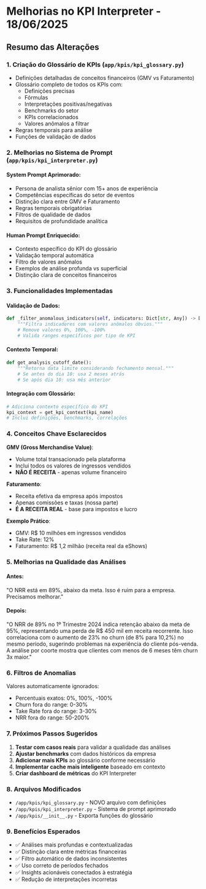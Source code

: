 # Melhorias no KPI Interpreter - 18/06/2025

## Resumo das Alterações

### 1. **Criação do Glossário de KPIs** (`app/kpis/kpi_glossary.py`)
- Definições detalhadas de conceitos financeiros (GMV vs Faturamento)
- Glossário completo de todos os KPIs com:
  - Definições precisas
  - Fórmulas
  - Interpretações positivas/negativas
  - Benchmarks do setor
  - KPIs correlacionados
  - Valores anômalos a filtrar
- Regras temporais para análise
- Funções de validação de dados

### 2. **Melhorias no Sistema de Prompt** (`app/kpis/kpi_interpreter.py`)

#### System Prompt Aprimorado:
- Persona de analista sênior com 15+ anos de experiência
- Competências específicas do setor de eventos
- Distinção clara entre GMV e Faturamento
- Regras temporais obrigatórias
- Filtros de qualidade de dados
- Requisitos de profundidade analítica

#### Human Prompt Enriquecido:
- Contexto específico do KPI do glossário
- Validação temporal automática
- Filtro de valores anômalos
- Exemplos de análise profunda vs superficial
- Distinção clara de conceitos financeiros

### 3. **Funcionalidades Implementadas**

#### Validação de Dados:
```python
def _filter_anomalous_indicators(self, indicators: Dict[str, Any]) -> Dict[str, Any]:
    """Filtra indicadores com valores anômalos óbvios."""
    # Remove valores 0%, 100%, -100%
    # Valida ranges específicos por tipo de KPI
```

#### Contexto Temporal:
```python
def get_analysis_cutoff_date():
    """Retorna data limite considerando fechamento mensal."""
    # Se antes do dia 10: usa 2 meses atrás
    # Se após dia 10: usa mês anterior
```

#### Integração com Glossário:
```python
# Adiciona contexto específico do KPI
kpi_context = get_kpi_context(kpi_name)
# Inclui definições, benchmarks, correlações
```

### 4. **Conceitos Chave Esclarecidos**

**GMV (Gross Merchandise Value)**:
- Volume total transacionado pela plataforma
- Inclui todos os valores de ingressos vendidos
- **NÃO É RECEITA** - apenas volume financeiro

**Faturamento**:
- Receita efetiva da empresa após impostos
- Apenas comissões e taxas (nossa parte)
- **É A RECEITA REAL** - base para impostos e lucro

**Exemplo Prático**:
- GMV: R$ 10 milhões em ingressos vendidos
- Take Rate: 12%
- Faturamento: R$ 1,2 milhão (receita real da eShows)

### 5. **Melhorias na Qualidade das Análises**

#### Antes:
"O NRR está em 89%, abaixo da meta. Isso é ruim para a empresa. Precisamos melhorar."

#### Depois:
"O NRR de 89% no 1º Trimestre 2024 indica retenção abaixo da meta de 95%, representando uma perda de R$ 450 mil em receita recorrente. Isso correlaciona com o aumento de 23% no churn (de 8% para 10,2%) no mesmo período, sugerindo problemas na experiência do cliente pós-venda. A análise por coorte mostra que clientes com menos de 6 meses têm churn 3x maior."

### 6. **Filtros de Anomalias**

Valores automaticamente ignorados:
- Percentuais exatos: 0%, 100%, -100%
- Churn fora do range: 0-30%
- Take Rate fora do range: 3-30%
- NRR fora do range: 50-200%

### 7. **Próximos Passos Sugeridos**

1. **Testar com casos reais** para validar a qualidade das análises
2. **Ajustar benchmarks** com dados históricos da empresa
3. **Adicionar mais KPIs** ao glossário conforme necessário
4. **Implementar cache mais inteligente** baseado em contexto
5. **Criar dashboard de métricas** do KPI Interpreter

### 8. **Arquivos Modificados**

- `/app/kpis/kpi_glossary.py` - NOVO arquivo com definições
- `/app/kpis/kpi_interpreter.py` - Sistema de prompt aprimorado
- `/app/kpis/__init__.py` - Exporta funções do glossário

### 9. **Benefícios Esperados**

- ✅ Análises mais profundas e contextualizadas
- ✅ Distinção clara entre métricas financeiras
- ✅ Filtro automático de dados inconsistentes
- ✅ Uso correto de períodos fechados
- ✅ Insights acionáveis conectados à estratégia
- ✅ Redução de interpretações incorretas
